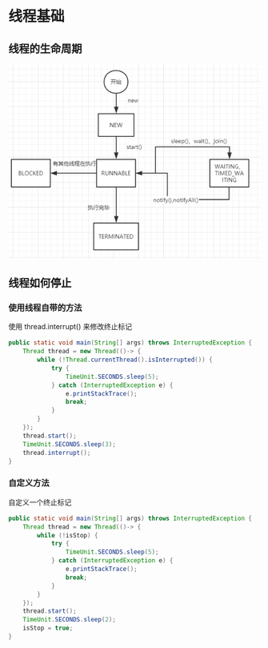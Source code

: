 # 线程基础

## 线程的生命周期

![1586240313331](../../../img/thread/thread-1.png)



## 线程如何停止



### 使用线程自带的方法

使用 thread.interrupt() 来修改终止标记

```java
public static void main(String[] args) throws InterruptedException {
    Thread thread = new Thread(()-> {
        while (!Thread.currentThread().isInterrupted()) {
            try {
                TimeUnit.SECONDS.sleep(5);
            } catch (InterruptedException e) {
                e.printStackTrace();
                break;
            }
        }
    });
    thread.start();
    TimeUnit.SECONDS.sleep(3);
    thread.interrupt();
}
```



### 自定义方法

自定义一个终止标记

```java
public static void main(String[] args) throws InterruptedException {
    Thread thread = new Thread(()-> {
        while (!isStop) {
            try {
                TimeUnit.SECONDS.sleep(5);
            } catch (InterruptedException e) {
                e.printStackTrace();
                break;
            }
        }
    });
    thread.start();
    TimeUnit.SECONDS.sleep(2);
    isStop = true;
}
```





